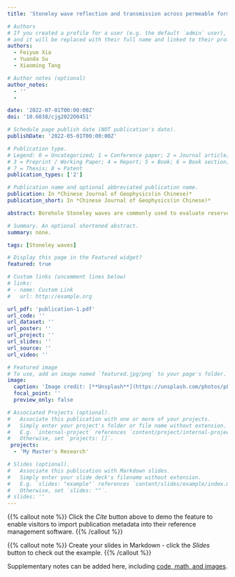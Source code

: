 ```yaml
---
title: 'Stoneley wave reflection and transmission across permeable formations and fractured zones：Comparison of analytical and numerical modeling results'

# Authors
# If you created a profile for a user (e.g. the default `admin` user), write the username (folder name) here
# and it will be replaced with their full name and linked to their profile.
authors:
  - Feiyue Xia
  - Yuanda Su
  - Xiaoming Tang

# Author notes (optional)
author_notes:
  - ''
  - 

date: '2022-07-01T00:00:00Z'
doi: '10.6038/cjg2022O0451'

# Schedule page publish date (NOT publication's date).
publishDate: '2022-05-01T00:00:00Z'

# Publication type.
# Legend: 0 = Uncategorized; 1 = Conference paper; 2 = Journal article;
# 3 = Preprint / Working Paper; 4 = Report; 5 = Book; 6 = Book section;
# 7 = Thesis; 8 = Patent
publication_types: ['2']

# Publication name and optional abbreviated publication name.
publication: In *Chinese Journal of Geophysics(in Chinese)*
publication_short: In *Chinese Journal of Geophysics(in Chinese)*

abstract: Borehole Stoneley waves are commonly used to evaluate reservoir permeability and identify formation fractures. The propagation of acoustic waves in permeable formations requires solving the Biot’s poro-elastic wave equations. The finite difference method is used to solve the problem of Stoneley wave reflection and transmission across permeable formations and fracture zones. In this article, the finite difference method and one-dimensional effective wavenumber method were collectively applied to study and analyze the Stoneley wave reflection and transmission coefficients and their variation characteristics with different thickness, permeability and porosity of porous formations. The results verify the reliability of the effective wavenumber method in the range of 0-2kHz. An advantage of the finite difference method is to solve the more complex fractures zone problem that is difficult for the wavenumber method, analyzing the Stoneley wave reflection and transmission coefficients for different permeability, porosity, and axial and radial extension length parameters. The main results of this paper show that the Stoneley-wave induced fluid flow in the zone is a skin effect having a limited depth of penetration. Thus, to measure the fluid flow effect beyond a radial depth of, say 0.1m, one should use a low-frequency band of 0-2kHz, in which both the Stoneley wave reflection and transmission coefficients are sensitive to the fluid transport property of the zone in the borehole vicinity. In general, the Stoneley-wave reflection coefficient increases significantly at low frequencies, and the transmission coefficient decreases with increasing frequency. However, when the wave frequency is close to Biot characteristic frequency, the reflection and transmission coefficient show complicated variation trend with increasing frequency and permeability, due to dynamic fluid flow characteristics in the fracture zone. The methods and results in this paper are helpful to analyze and evaluate the propagation characteristics of Stoneley waves in fractured permeable formations.

# Summary. An optional shortened abstract.
summary: none.

tags: [Stoneley waves]

# Display this page in the Featured widget?
featured: true

# Custom links (uncomment lines below)
# links:
# - name: Custom Link
#   url: http://example.org

url_pdf: 'publication-1.pdf'
url_code: ''
url_dataset: ''
url_poster: ''
url_project: ''
url_slides: ''
url_source: ''
url_video: ''

# Featured image
# To use, add an image named `featured.jpg/png` to your page's folder.
image:
  caption: 'Image credit: [**Unsplash**](https://unsplash.com/photos/pLCdAaMFLTE)'
  focal_point: ''
  preview_only: false

# Associated Projects (optional).
#   Associate this publication with one or more of your projects.
#   Simply enter your project's folder or file name without extension.
#   E.g. `internal-project` references `content/project/internal-project/index.md`.
#   Otherwise, set `projects: []`.
 projects:
  - 'My Master's Research'

# Slides (optional).
#   Associate this publication with Markdown slides.
#   Simply enter your slide deck's filename without extension.
#   E.g. `slides: "example"` references `content/slides/example/index.md`.
#   Otherwise, set `slides: ""`.
# slides: ''
---
```


{{% callout note %}}
Click the _Cite_ button above to demo the feature to enable visitors to import publication metadata into their reference management software.
{{% /callout %}}

{{% callout note %}}
Create your slides in Markdown - click the _Slides_ button to check out the example.
{{% /callout %}}

Supplementary notes can be added here, including [code, math, and images](https://wowchemy.com/docs/writing-markdown-latex/).
